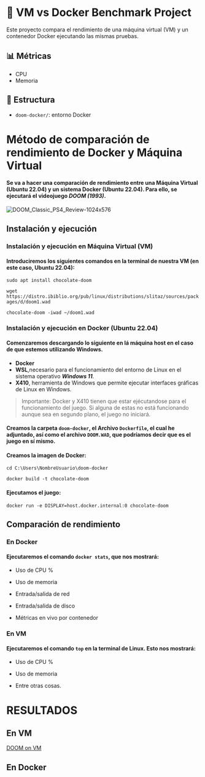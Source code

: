 # 🧪 VM vs Docker Benchmark Project

Este proyecto compara el rendimiento de una máquina virtual (VM) y un contenedor Docker ejecutando las mismas pruebas.

## 📊 Métricas

- CPU
- Memoria

## 📂 Estructura

- `doom-docker/`: entorno Docker

# Método de comparación de rendimiento de Docker y Máquina Virtual
#### Se va a hacer una comparación de rendimiento entre una Máquina Virtual (Ubuntu 22.04) y un sistema Docker (Ubuntu 22.04). Para ello, se ejecutará el videojuego ***DOOM (1993)***.
![DOOM_Classic_PS4_Review-1024x576](https://github.com/user-attachments/assets/80f004f7-a69c-41b9-a06d-0c85852a06f4)


## Instalación y ejecución
### Instalación y ejecución en Máquina Virtual (VM)
#### Introduciremos los siguientes comandos en la terminal de nuestra VM (en este caso, Ubuntu 22.04):

`sudo apt install chocolate-doom`

`wget https://distro.ibiblio.org/pub/linux/distributions/slitaz/sources/packages/d/doom1.wad`

`chocolate-doom -iwad ~/doom1.wad`

### Instalación y ejecución en Docker (Ubuntu 22.04)
#### Comenzaremos descargando lo siguiente en lá máquina host en el caso de que estemos utilizando Windows.

- **Docker**
- **WSL**,necesario para el funcionamiento del entorno de Linux en el sistema operativo ***Windows 11***.
- **X410**, herramienta de Windows que permite ejecutar interfaces gráficas de Linux en Windows.

> Importante: Docker y X410 tienen que estar ejécutandose para el funcionamiento del juego. Si alguna de estas no está funcionando aunque sea en segundo plano, el juego no iniciará.

#### Creamos la carpeta `doom-docker`, el Archivo `Dockerfile`, el cual he adjuntado, así como el archivo `DOOM.WAD`, que podríamos decir que es el juego en **sí mismo**.

#### Creamos la imagen de Docker:
`cd C:\Users\NombreUsuario\doom-docker`

`docker build -t chocolate-doom`

#### Ejecutamos el juego:
`docker run -e DISPLAY=host.docker.internal:0 chocolate-doom`

## Comparación de rendimiento
### En Docker 
#### Ejecutaremos el comando `docker stats`, que nos mostrará:
- Uso de CPU %

- Uso de memoria

- Entrada/salida de red

- Entrada/salida de disco

- Métricas en vivo por contenedor

### En VM
#### Ejecutaremos el comando `top` en la terminal de Linux. Esto nos mostrará:
- Uso de CPU %

- Uso de memoria

- Entre otras cosas.


# RESULTADOS

## En VM
[DOOM on VM](./media/DOOM_VM.mp4)

## En Docker


